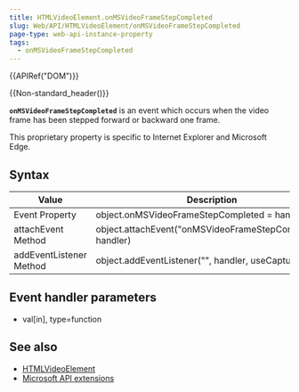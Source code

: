 ```yaml
---
title: HTMLVideoElement.onMSVideoFrameStepCompleted
slug: Web/API/HTMLVideoElement/onMSVideoFrameStepCompleted
page-type: web-api-instance-property
tags:
  - onMSVideoFrameStepCompleted
---
```


{{APIRef("DOM")}}

{{Non-standard_header()}}

**`onMSVideoFrameStepCompleted`** is an event which occurs when the video frame has been stepped forward or backward one frame.

This proprietary property is specific to Internet Explorer and Microsoft Edge.

## Syntax

| Value                   | Description                                                |
| ----------------------- | ---------------------------------------------------------- |
| Event Property          | object.onMSVideoFrameStepCompleted = handler;              |
| attachEvent Method      | object.attachEvent("onMSVideoFrameStepCompleted", handler) |
| addEventListener Method | object.addEventListener("", handler, useCapture)           |

## Event handler parameters

- val\[in], type=function

## See also

- [HTMLVideoElement](/en-US/docs/Web/API/HTMLVideoElement)
- [Microsoft API extensions](/en-US/docs/Web/API/Microsoft_Extensions)
